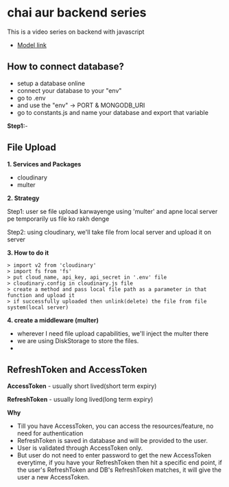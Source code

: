 # chai aur backend series

This is a video series on backend with javascript
- [Model link](https://app.eraser.io/workspace/YtPqZ1VogxGy1jzIDkzj)

## How to connect database?
- setup a database online
- connect your database to your "env"
- go to .env
- and use the "env" -> PORT & MONGODB_URI
- go to constants.js and name your database and export that variable

**Step1:**- 

## File Upload

**1. Services and Packages**
- cloudinary
- multer

**2. Strategy**

Step1: user se file upload karwayenge using 'multer' and apne local server pe temporarily us file ko rakh denge

Step2: using cloudinary, we'll take file from local server and upload it on server 

**3. How to do it**

    > import v2 from 'cloudinary'
    > import fs from 'fs' 
    > put cloud_name, api_key, api_secret in '.env' file
    > cloudinary.config in cloudinary.js file
    > create a method and pass local file path as a parameter in that function and upload it
    > if successfully uploaded then unlink(delete) the file from file system(local server) 

**4. create a middleware (multer)**

- wherever I need file upload capabilities, we'll inject the multer there
- we are using DiskStorage to store the files.
-  

## RefreshToken and AccessToken

**AccessToken** - usually short lived(short term expiry) 

**RefreshToken** - usually long lived(long term expiry)

**Why**
- Till you have AccessToken, you can access the resources/feature, no need for authentication
- RefreshToken is saved in database and will be provided to the user.
- User is validated through AccessToken only. 
- But user do not need to enter password to get the new AccessToken everytime, if you have your RefreshToken then hit a specific end point, if the user's RefreshToken and DB's RefreshToken matches, it will give the user a new AccessToken.





